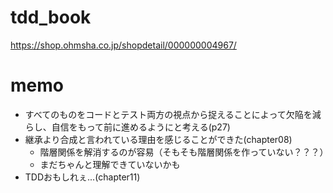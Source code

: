 # tdd_book
https://shop.ohmsha.co.jp/shopdetail/000000004967/

# memo
- すべてのものをコードとテスト両方の視点から捉えることによって欠陥を減らし、自信をもって前に進めるようにと考える(p27)
- 継承より合成と言われている理由を感じることができた(chapter08)
  - 階層関係を解消するのが容易（そもそも階層関係を作っていない？？？）
  - まだちゃんと理解できていないかも
- TDDおもしれぇ...(chapter11)